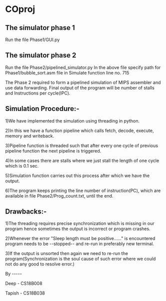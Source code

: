 # COproj

The simulator phase 1
-

Run the file Phase1/GUI.py

The simulator phase 2
-

Run the file Phase2/pipelined_simulator.py
In the above file specify path for Phase1/bubble_sort.asm file in Simulate function line no. 715

The Phase 2 required to form a pipelined simulation of MIPS assembler and use data forwarding.
Final output of the program will be number of stalls and Instructions per cycle(IPC).

Simulation Procedure:-
-

1)We have implemented the simulation using threading in python.

2)In this we have a function pipeline which calls fetch, decode, execute, memory and writeback.

3)Pipeline function is threaded such that after every one cycle of previous pipeline function the next pipeline is triggered.

4)In some cases there are stalls where we just stall the length of one cycle which is 0.1 sec.

5)Simulation function carries out this process after which we have the output.

6)The program keeps printing the line number of instruction(PC), which are available in file Phase2/Prog_count.txt, until the end.

Drawbacks:-
-

1)The threading requires precise synchronization which is missing in our program hence sometimes the output is incorrect or program crashes.

2)Whenever the error "Sleep length must be positive......" is encountered program needs to be --stopped-- and re-run in preferably new terminal.

3)If the output is unsorted then again we need to re-run the program(Synchronization is the soul cause of such error where we could not do any good to resolve error.)

By -----

Deep - CS18B008

Tapish - CS18B038
